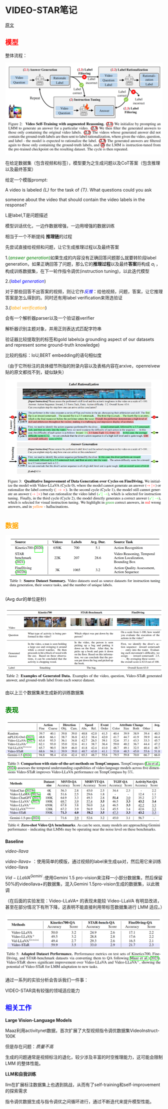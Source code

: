<h1>VIDEO-STAR笔记</h1>



[原文](https://openreview.net/pdf?id=JYV2hrtFSv)



<h2><font color=red>模型</font></h2>



整体流程：

![VIDEO-STAR(1)](../论文阅读笔记/img/VIDEO-STAR(1).png)



在给定数据集（包含视频和标签），模型要为之生成问题以及CoT答案（包含推理以及最终答案）



给定一个模版prompt:

A video is labeled *{*L*}* for the task of *{*T*}*. What questions could you ask

someone about the video that should contain the video labels in the response?



L是label,T是问题描述



模型训话优化，一边作数据增强，一边用增强的数据训练



相当于一个不断提纯 **推理链**的过程

先尝试直接给视频和问题，让它生成推理过程以及最终答案

1.<font color=green>(*answer generation*)</font>如果生成的内容没有正确回答问题那么就要转阶段label generation，如果正确回答了问题，那么它的**推理过程**以及最终**答案**将构成 $a_i$ ，构成训练数据集，在下一轮作指令调优(instruction tuning)，以此迭代模型

2.(<font color=blue>*label generation*</font>)

对于那些回答不出答案的视频，则让它作<font color=blue>*反推*</font>：给他视频，问题，答案，让它推理答案是怎么得到的。同时还有用label verification来筛选验证

3.(<font color=orange>*label verification*</font>)

会有一个解析器parser以及一个验证器verifier

解析器识别主题对象，并用正则表达式匹配字符串

验证器比较提取到的标签和gold labels(a grounding aspect of our datasets and represent some ground-truth knowledge)



比较的指标：IoU,BERT embedding的语句相似度

（由于它所标注的具体细节所指的附录内容以及表格内容在arxive，openreivew贴的原文都找不到，疑似缺失）

![VIDEO-STAR(2)](../论文阅读笔记/img/VIDEO-STAR(2).png)



<h2><font color=orange>数据</font></h2>

![VIDEO-STAR(3)](../论文阅读笔记/img/VIDEO-STAR(3).png)

(Avg dur的单位是秒)

![VIDEO-STAR(4)](../论文阅读笔记/img/VIDEO-STAR(4).png)

由以上三个数据集来生成新的训练数据集





<h2><font color=green>表现</font></h2>

![VIDEO-STAR(5)](../论文阅读笔记/img/VIDEO-STAR(5).png)



**Baseline**

*video-llava*

*video-llava+* ：使用简单的模版，通过视频的label来生成qa对，然后用它来训练video-llava

*$Vid-LLaVA^{Gemini}$* :使用Gemini 1.5 pro-vision来注释一小部分数据集，然后保留50%的videollava+的数据集，混入Gemini 1.5pro-vision生成的数据集，以此微调



（在后面的实验发现：Video-LLaVA+ 的表现未能较 Video-LLaVA 有明显改进，甚至在部分情况下有所下降，这表明不能直接利用带标签数据集进行 LMM 适应。）

![VIDEO-STAR(6)](../论文阅读笔记/img/VIDEO-STAR(6).png)

通过一系列的实验分析会告诉我们一件事：

VIDEO-STAR具有较强的领域适应能力



<h2><font color=blue>相关工作</font></h2>



**Large Vision-Language Models**

Maaz利用activitynet数据，首次扩展了大型视频指令调优数据集VideoInstruct-100K



但是存在问题：*质量不高*

生成的问题通常是视频标注的退化，较少涉及丰富的时空推理能力，这可能会限制 LMM 的整体性能。



**LLM和自我训练**

llm在扩展标注数据集上也遇到挑战，从而有了self-training和self-improvement的探索需求



指令调优数据生成与指令调优之间循环进行，通过不断迭代来提升模型性能。
